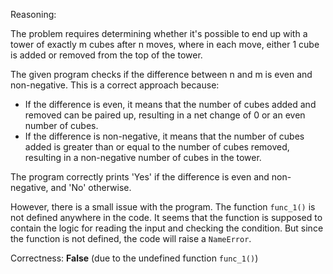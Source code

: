 Reasoning:

The problem requires determining whether it's possible to end up with a tower of exactly m cubes after n moves, where in each move, either 1 cube is added or removed from the top of the tower.

The given program checks if the difference between n and m is even and non-negative. This is a correct approach because:

* If the difference is even, it means that the number of cubes added and removed can be paired up, resulting in a net change of 0 or an even number of cubes.
* If the difference is non-negative, it means that the number of cubes added is greater than or equal to the number of cubes removed, resulting in a non-negative number of cubes in the tower.

The program correctly prints 'Yes' if the difference is even and non-negative, and 'No' otherwise.

However, there is a small issue with the program. The function `func_1()` is not defined anywhere in the code. It seems that the function is supposed to contain the logic for reading the input and checking the condition. But since the function is not defined, the code will raise a `NameError`.

Correctness: **False** (due to the undefined function `func_1()`)